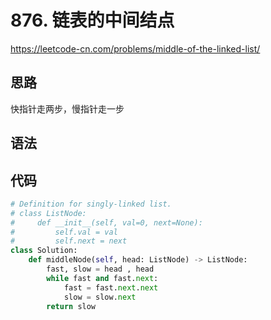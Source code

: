 # 876. 链表的中间结点
https://leetcode-cn.com/problems/middle-of-the-linked-list/
## 思路
快指针走两步，慢指针走一步
## 语法

## 代码
```python
# Definition for singly-linked list.
# class ListNode:
#     def __init__(self, val=0, next=None):
#         self.val = val
#         self.next = next
class Solution:
    def middleNode(self, head: ListNode) -> ListNode:
        fast, slow = head , head
        while fast and fast.next:
            fast = fast.next.next
            slow = slow.next
        return slow
```
